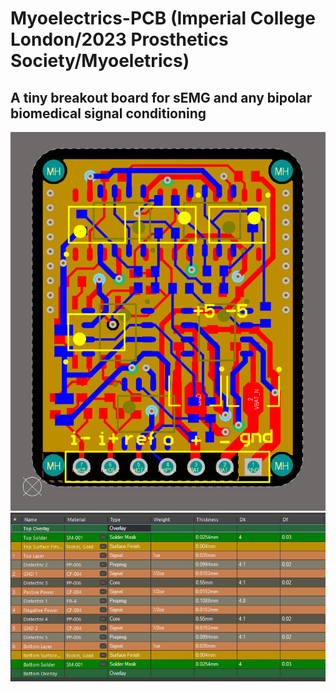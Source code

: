 # Myoelectrics-PCB (Imperial College London/2023 Prosthetics Society/Myoeletrics)

## A tiny breakout board for sEMG and any bipolar biomedical signal conditioning
![2D](README_pics/2D.PNG)
![Stack-up](README_pics/stackup.PNG)

